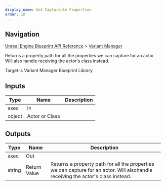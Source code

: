 ```yaml
---
display_name: Get Capturable Properties
order: 10
---
```

## Navigation

[Unreal Engine Blueprint API Reference](https://dev.epicgames.com/documentation/en-us/unreal-engine/BlueprintAPI) > [Variant Manager](https://dev.epicgames.com/documentation/en-us/unreal-engine/BlueprintAPI/VariantManager)

Returns a property path for all the properties we can capture for an actor. Will also
handle receiving the actor's class instead.

Target is Variant Manager Blueprint Library

## Inputs

| Type | Name | Description |
| --- | --- | --- |
| exec | In |  |
| object | Actor or Class |  |

## Outputs

| Type | Name | Description |
| --- | --- | --- |
| exec | Out |  |
| string | Return Value | Returns a property path for all the properties we can capture for an actor. Will alsohandle receiving the actor's class instead. |
